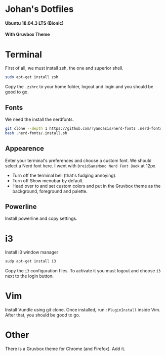 # Johan's Dotfiles
#### Ubuntu 18.04.3 LTS (Bionic)
#### With Gruvbox Theme

# Terminal
First of all, we must install zsh, the one and superior shell.
```bash
sudo apt-get install zsh
```
Copy the `.zshrc` to your home folder, logout and login and you should be good to go.

## Fonts
We need the install the nerdfonts.
```bash
git clone --depth 1 https://github.com/ryanoasis/nerd-fonts .nerd-fonts/
bash .nerd-fonts/.install.sh
```

## Appearence
Enter your terminal's preferences and choose a custom font. We should select a Nerd font here. I went with `DroidSansMono Nerd Font Book` at 12px.
- Turn off the terminal bell (that's fudging annoying).
- Turn off Show menubar by default.
- Head over to and set custom colors and put in the Gruvbox theme as the background, foreground and palette.

## Powerline
Install powerline and copy settings.

# i3
Install i3 window manager
```bash
sudp apt-get install i3
```
Copy the `i3` configuration files.
To activate it you must logout and choose `i3` next to the login button.

# Vim
Install Vundle using git clone. Once installed, run `:PluginInstall` inside Vim. After that, you should be good to go.

# Other
There is a Gruvbox theme for Chrome (and Firefox). Add it.
